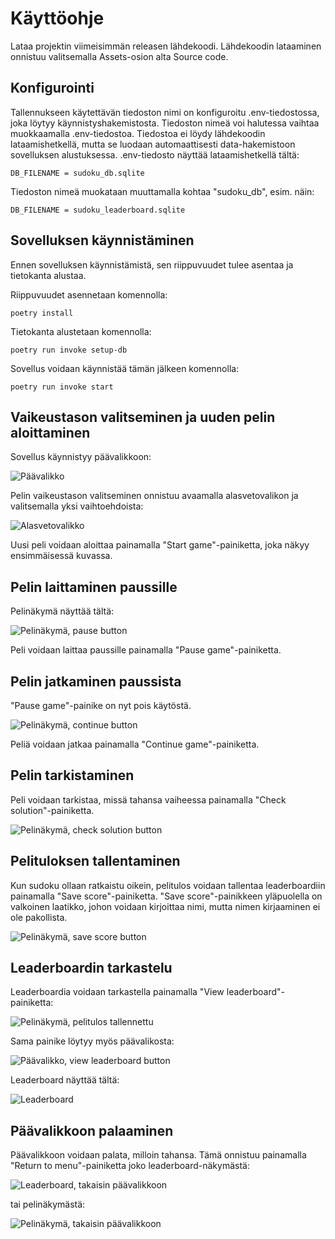 # Käyttöohje

Lataa projektin viimeisimmän releasen lähdekoodi. Lähdekoodin lataaminen onnistuu valitsemalla Assets-osion alta Source code.

## Konfigurointi

Tallennukseen käytettävän tiedoston nimi on konfiguroitu .env-tiedostossa, joka löytyy käynnistyshakemistosta. Tiedoston nimeä voi halutessa vaihtaa muokkaamalla .env-tiedostoa. Tiedostoa ei löydy lähdekoodin lataamishetkellä, mutta se luodaan automaattisesti data-hakemistoon sovelluksen alustuksessa. .env-tiedosto näyttää lataamishetkellä tältä:

```
DB_FILENAME = sudoku_db.sqlite
```

Tiedoston nimeä muokataan muuttamalla kohtaa "sudoku_db", esim. näin:

```
DB_FILENAME = sudoku_leaderboard.sqlite
```

## Sovelluksen käynnistäminen

Ennen sovelluksen käynnistämistä, sen riippuvuudet tulee asentaa ja tietokanta alustaa.


Riippuvuudet asennetaan komennolla:

```
poetry install
```

Tietokanta alustetaan komennolla:

```
poetry run invoke setup-db
```

Sovellus voidaan käynnistää tämän jälkeen komennolla:

```
poetry run invoke start
```


## Vaikeustason valitseminen ja uuden pelin aloittaminen

Sovellus käynnistyy päävalikkoon:

![Päävalikko](./kuvat/main_menu.png)

Pelin vaikeustason valitseminen onnistuu avaamalla alasvetovalikon ja valitsemalla yksi vaihtoehdoista:

![Alasvetovalikko](./kuvat/main_menu_choose_difficulty.png)

Uusi peli voidaan aloittaa painamalla "Start game"-painiketta, joka näkyy ensimmäisessä kuvassa.

## Pelin laittaminen paussille

Pelinäkymä näyttää tältä:

![Pelinäkymä, pause button](./kuvat/pause_game.png)

Peli voidaan laittaa paussille painamalla "Pause game"-painiketta.

## Pelin jatkaminen paussista

"Pause game"-painike on nyt pois käytöstä.

![Pelinäkymä, continue button](./kuvat/continue_game.png)

Peliä voidaan jatkaa painamalla "Continue game"-painiketta.

## Pelin tarkistaminen

Peli voidaan tarkistaa, missä tahansa vaiheessa painamalla "Check solution"-painiketta.

![Pelinäkymä, check solution button](./kuvat/pause_game.png)

## Pelituloksen tallentaminen

Kun sudoku ollaan ratkaistu oikein, pelitulos voidaan tallentaa leaderboardiin painamalla "Save score"-painiketta. "Save score"-painikkeen yläpuolella on valkoinen laatikko, johon voidaan kirjoittaa nimi, mutta nimen kirjaaminen ei ole pakollista.

![Pelinäkymä, save score button](./kuvat/save_score.png)

## Leaderboardin tarkastelu

Leaderboardia voidaan tarkastella painamalla "View leaderboard"-painiketta:

![Pelinäkymä, pelitulos tallennettu](./kuvat/score_saved.png)

Sama painike löytyy myös päävalikosta:

![Päävalikko, view leaderboard button](./kuvat/main_menu.png)

Leaderboard näyttää tältä:

![Leaderboard](./kuvat/view_leaderboard.png)

## Päävalikkoon palaaminen

Päävalikkoon voidaan palata, milloin tahansa. Tämä onnistuu painamalla "Return to menu"-painiketta joko leaderboard-näkymästä:

![Leaderboard, takaisin päävalikkoon](./kuvat/view_leaderboard.png)

tai pelinäkymästä:

![Pelinäkymä, takaisin päävalikkoon](./kuvat/score_saved.png)

